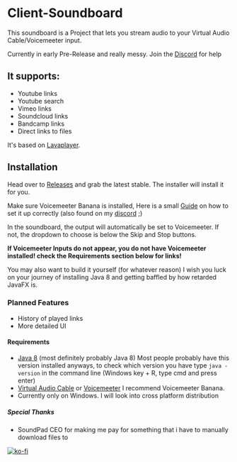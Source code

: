 # Client-Soundboard

This soundboard is a Project that lets you
stream audio to your Virtual Audio Cable/Voicemeeter input.

Currently in early Pre-Release and really messy.
Join the [Discord](https://discord.gg/Tgf2BKD) for help

## It supports:
* Youtube links
* Youtube search
* Vimeo links
* Soundcloud links
* Bandcamp links
* Direct links to files

It's based on [Lavaplayer](https://github.com/sedmelluq/lavaplayer "Lavaplayer").

## Installation
Head over to [Releases](https://github.com/RinLovesYou/Stream-Soundboard/releases) and grab the latest stable.
The installer will install it for you.

Make sure Voicemeeter Banana is installed, Here is a small [Guide](https://media.discordapp.net/attachments/733272631268343860/734329691988557824/le_image.png?width=1539&height=866) on how to set it up correctly (also found on my [discord](https://discord.gg/Tgf2BKD) ;)

In the soundboard, the output will automatically be set to Voicemeeter. If not, the dropdown to choose is below the Skip and Stop buttons.

**If Voicemeeter Inputs do not appear, you do not have Voicemeeter installed! check the Requirements section below for links!**

You may also want to build it yourself (for whatever reason)
I wish you luck on your journey of installing Java 8 and getting baffled by how retarded JavaFX is.

### Planned Features
* History of played links
* More detailed UI

#### Requirements
* [Java 8](https://www.oracle.com/java/technologies/javase-jre8-downloads.html) (most definitely probably Java 8) Most people probably have this version installed anyways,
to check which version you have type `java -version` in the command line (Windows key + R, type cmd and press enter)
* [Virtual Audio Cable](https://www.vb-audio.com/Cable/index.htm) or [Voicemeeter](https://www.vb-audio.com/Voicemeeter/banana.htm) I recommend Voicemeeter Banana.
* Currently only on Windows. I will look into cross platform distribution

##### Special Thanks
* SoundPad CEO for making me pay for something that i have to manually download files to

[![ko-fi](https://www.ko-fi.com/img/githubbutton_sm.svg)](https://ko-fi.com/K3K61YCS7)

